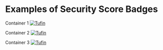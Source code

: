 # Examples of Security Score Badges


Container 1 [![Tufin](https://orca.tufin.io/api/generic-bank/retail/badges/security-score?image=tufinim/generic-bank:cia-latest&token=8440d55d-97a9-47c8-928a-20963cf14b14)](https://orca.tufin.io/ui/#/generic-bank/retail/grid/scans?image=tufinim/generic-bank)

Container 2 [![Tufin](https://orca.tufin.io/api/generic-bank/retail/badges/security-score?image=tufinim/postgres:cia-latest&token=8440d55d-97a9-47c8-928a-20963cf14b14)](https://orca.tufin.io/ui/#/generic-bank/retail/grid/scans?image=tufinim/postgres)

Container 3 [![Tufin](https://orca.tufin.io/api/generic-bank/retail/badges/security-score?image=tufinim/generic-bank-indexer:cia-latest&token=4696efb0-9d29-4210-9794-d807697f90bb)](https://orca.tufin.io/ui/#/generic-bank/retail/grid/scans?image=tufinim/generic-bank-indexer)
